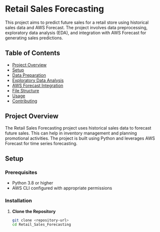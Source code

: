 # Retail Sales Forecasting

This project aims to predict future sales for a retail store using historical sales data and AWS Forecast. The project involves data preprocessing, exploratory data analysis (EDA), and integration with AWS Forecast for generating sales predictions.

## Table of Contents

- [Project Overview](#project-overview)
- [Setup](#setup)
- [Data Preparation](#data-preparation)
- [Exploratory Data Analysis](#exploratory-data-analysis)
- [AWS Forecast Integration](#aws-forecast-integration)
- [File Structure](#file-structure)
- [Usage](#usage)
- [Contributing](#contributing)

## Project Overview

The Retail Sales Forecasting project uses historical sales data to forecast future sales. This can help in inventory management and planning promotional activities. The project is built using Python and leverages AWS Forecast for time series forecasting.

## Setup

### Prerequisites

- Python 3.8 or higher
- AWS CLI configured with appropriate permissions

### Installation

1. **Clone the Repository**

   ```bash
   git clone <repository-url>
   cd Retail_Sales_Forecasting

